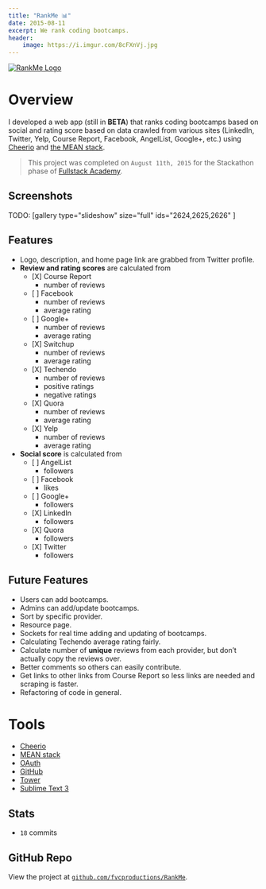 ```yaml
---
title: "RankMe 📊"
date: 2015-08-11
excerpt: We rank coding bootcamps.
header:
    image: https://i.imgur.com/8cFXnVj.jpg
---
```


[![RankMe
Logo](https://fvcproductions.files.wordpress.com/2015/08/logo.png?w=300)](https://github.com/fvcproductions/RankMe)

Overview
========

I developed a web app (still in **BETA**) that ranks coding bootcamps
based on social and rating score based on data crawled from various
sites (LinkedIn, Twitter, Yelp, Course Report, Facebook, AngelList,
Google+, etc.) using
[Cheerio](https://github.com/cheeriojs/cheerio "Cheerio") and [the MEAN
stack](https://mean.io "MEAN stack").

> This project was completed on `August 11th, 2015` for the Stackathon
> phase of [Fullstack
> Academy](https://fullstackacademy.com "Fullstack Academy").

Screenshots
-----------

TODO: [gallery type="slideshow" size="full" ids="2624,2625,2626"
]

Features
--------

-   Logo, description, and home page link are grabbed from Twitter
    profile.
-   **Review and rating scores** are calculated from
    -   \[X\] Course Report
        -   number of reviews
    -   \[ \] Facebook
        -   number of reviews
        -   average rating
    -   \[ \] Google+
        -   number of reviews
        -   average rating
    -   \[X\] Switchup
        -   number of reviews
        -   average rating
    -   \[X\] Techendo
        -   number of reviews
        -   positive ratings
        -   negative ratings
    -   \[X\] Quora
        -   number of reviews
        -   average rating
    -   \[X\] Yelp
        -   number of reviews
        -   average rating
-   **Social score** is calculated from
    -   \[ \] AngelList
        -   followers
    -   \[ \] Facebook
        -   likes
    -   \[ \] Google+
        -   followers
    -   \[X\] LinkedIn
        -   followers
    -   \[X\] Quora
        -   followers
    -   \[X\] Twitter
        -   followers

Future Features
---------------

-   Users can add bootcamps.
-   Admins can add/update bootcamps.
-   Sort by specific provider.
-   Resource page.
-   Sockets for real time adding and updating of bootcamps.
-   Calculating Techendo average rating fairly.
-   Calculate number of **unique** reviews from each provider, but don’t
    actually copy the reviews over.
-   Better comments so others can easily contribute.
-   Get links to other links from Course Report so less links are needed
    and scraping is faster.
-   Refactoring of code in general.

Tools
=====

- [Cheerio](https://github.com/cheeriojs/cheerio "Cheerio")
- [MEAN stack](https://mean.io "MEAN stack")
- [OAuth](https://oauth.net/ "OAuth")
- [GitHub](https://github.com "GitHub")
- [Tower](https://www.git-tower.com/ "Tower")
- [Sublime Text 3](https://www.sublimetext.com/3 "Sublime Text 3")

Stats
-----

-   `18` commits

GitHub Repo
-----------

View the project at
[`github.com/fvcproductions/RankMe`](https://github.com/fvcproductions/RankMe "RankMe").
